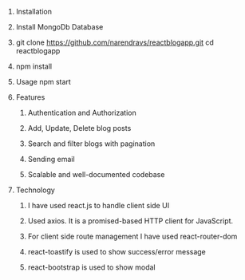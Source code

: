 1. Installation

2. Install MongoDb Database

3. git clone https://github.com/narendravs/reactblogapp.git
   cd reactblogapp

4. npm install

5. Usage
   npm start

6. Features
  
    1. Authentication and Authorization
  
    2. Add, Update, Delete blog posts
  
    3. Search and filter blogs with pagination
  
    4. Sending email
  
    5. Scalable and well-documented codebase

7. Technology

    1. I have used react.js to handle client side UI
  
    2. Used axios. It is a promised-based HTTP client for JavaScript.
  
    3. For client side route management I have used react-router-dom
    
    4. react-toastify is used to show success/error message
    
    5. react-bootstrap is used to show modal
